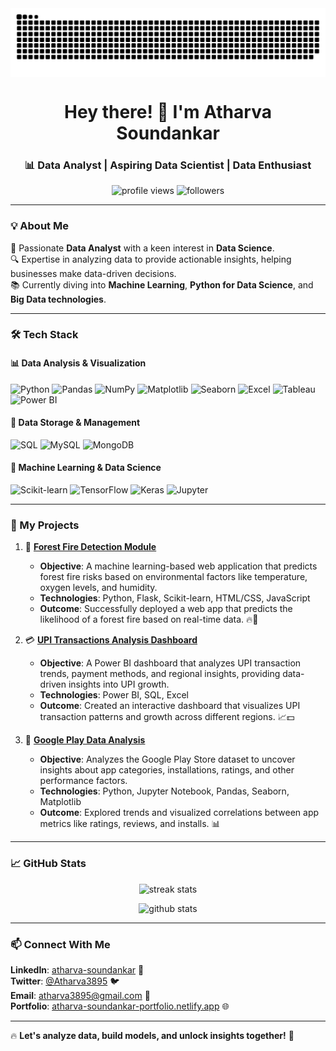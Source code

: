<!-- Snake game start -->
<a href="https://platane.github.io/snk/">
  <img align="center" src="https://raw.githubusercontent.com/Platane/snk/output/github-contribution-grid-snake.svg" alt="snake game" />
</a>
<!-- Snake game end -->
<h1 align="center">Hey there! 👋 I'm Atharva Soundankar</h1>
<h3 align="center">📊 Data Analyst | Aspiring Data Scientist | Data Enthusiast</h3>

<p align="center">
  <img src="https://komarev.com/ghpvc/?username=mercydeez&label=Profile%20Views&color=0e75b6&style=flat" alt="profile views" />
  <img src="https://img.shields.io/github/followers/mercydeez?label=Followers&style=social" alt="followers" />
</p>


---

### 💡 About Me  
💼 Passionate **Data Analyst** with a keen interest in **Data Science**.  
🔍 Expertise in analyzing data to provide actionable insights, helping businesses make data-driven decisions.  
📚 Currently diving into **Machine Learning**, **Python for Data Science**, and **Big Data technologies**.

---

### 🛠 Tech Stack  
#### 📊 **Data Analysis & Visualization**  

![Python](https://img.shields.io/badge/Python-3776AB?style=for-the-badge&logo=python&logoColor=white) ![Pandas](https://img.shields.io/badge/Pandas-150458?style=for-the-badge&logo=pandas&logoColor=white) ![NumPy](https://img.shields.io/badge/NumPy-013243?style=for-the-badge&logo=numpy&logoColor=white) ![Matplotlib](https://img.shields.io/badge/Matplotlib-003B57?style=for-the-badge&logo=matplotlib&logoColor=white) ![Seaborn](https://img.shields.io/badge/Seaborn-9E8C80?style=for-the-badge&logo=seaborn&logoColor=white) ![Excel](https://img.shields.io/badge/Excel-217346?style=for-the-badge&logo=microsoft-excel&logoColor=white) ![Tableau](https://img.shields.io/badge/Tableau-E97627?style=for-the-badge&logo=tableau&logoColor=white) ![Power BI](https://img.shields.io/badge/Power%20BI-1070CA?style=for-the-badge&logo=powerbi&logoColor=white)


#### 💾 **Data Storage & Management**  
![SQL](https://img.shields.io/badge/SQL-4479A1?style=for-the-badge&logo=sqlite&logoColor=white)
![MySQL](https://img.shields.io/badge/MySQL-4479A1?style=for-the-badge&logo=mysql&logoColor=white)
![MongoDB](https://img.shields.io/badge/MongoDB-47A248?style=for-the-badge&logo=mongodb&logoColor=white)

#### 🧠 **Machine Learning & Data Science**  
![Scikit-learn](https://img.shields.io/badge/Scikit_learn-F7931E?style=for-the-badge&logo=scikit-learn&logoColor=white)
![TensorFlow](https://img.shields.io/badge/TensorFlow-FF6F00?style=for-the-badge&logo=tensorflow&logoColor=white)
![Keras](https://img.shields.io/badge/Keras-D00000?style=for-the-badge&logo=keras&logoColor=white)
![Jupyter](https://img.shields.io/badge/Jupyter-F37626?style=for-the-badge&logo=jupyter&logoColor=white)

---

### 📌 My Projects  
1. 🌲 **[Forest Fire Detection Module](https://github.com/mercydeez/forest-fire-detection-module)**  
   - **Objective**: A machine learning-based web application that predicts forest fire risks based on environmental factors like temperature, oxygen levels, and humidity.  
   - **Technologies**: Python, Flask, Scikit-learn, HTML/CSS, JavaScript  
   - **Outcome**: Successfully deployed a web app that predicts the likelihood of a forest fire based on real-time data. 🔥🌳

2. 💳 **[UPI Transactions Analysis Dashboard](https://github.com/mercydeez/UPI_Dashboard_PowerBI)**  
   - **Objective**: A Power BI dashboard that analyzes UPI transaction trends, payment methods, and regional insights, providing data-driven insights into UPI growth.  
   - **Technologies**: Power BI, SQL, Excel  
   - **Outcome**: Created an interactive dashboard that visualizes UPI transaction patterns and growth across different regions. 📈💵

3. 📱 **[Google Play Data Analysis](https://github.com/mercydeez/Google-Play-Analysis)**  
   - **Objective**: Analyzes the Google Play Store dataset to uncover insights about app categories, installations, ratings, and other performance factors.  
   - **Technologies**: Python, Jupyter Notebook, Pandas, Seaborn, Matplotlib  
   - **Outcome**: Explored trends and visualized correlations between app metrics like ratings, reviews, and installs. 📊


---

### 📈 GitHub Stats  
<p align="center">
  <img src="https://github-readme-streak-stats.herokuapp.com/?user=mercydeez&theme=tokyonight" alt="streak stats" />
</p>
<p align="center">
  <img src="https://github-readme-stats.vercel.app/api?username=mercydeez&show_icons=true&theme=tokyonight" alt="github stats" />
</p>


---

### 📫 Connect With Me  
**LinkedIn**: [atharva-soundankar](https://www.linkedin.com/in/atharva-soundankar/) 🔗  
**Twitter**: [@Atharva3895](https://x.com/Atharva3895) 🐦  
**Email**: [atharva3895@gmail.com](mailto:atharva3895@gmail.com) 📧  
**Portfolio**: [atharva-soundankar-portfolio.netlify.app](https://atharva-soundankar-portfolio.netlify.app/) 🌐

---

🔥 **Let's analyze data, build models, and unlock insights together!** 🚀

